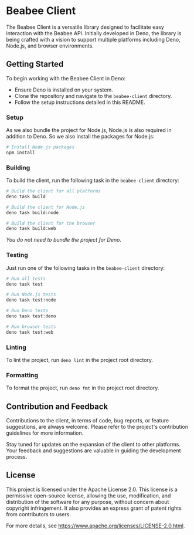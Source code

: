 # Beabee Client

The Beabee Client is a versatile library designed to facilitate easy interaction
with the Beabee API. Initially developed in Deno, the library is being crafted
with a vision to support multiple platforms including Deno, Node.js, and browser
environments.

## Getting Started

To begin working with the Beabee Client in Deno:

- Ensure Deno is installed on your system.
- Clone the repository and navigate to the `beabee-client` directory.
- Follow the setup instructions detailed in this README.

### Setup

As we also bundle the project for Node.js, Node.js is also required in addition
to Deno. So we also install the packages for Node.js:

```bash
# Install Node.js packages
npm install
```

### Building

To build the client, run the following task in the `beabee-client` directory:

```bash
# Build the client for all platforms
deno task build

# Build the client for Node.js
deno task build:node

# Build the client for the browser
deno task build:web
```

_You do not need to bundle the project for Deno._

### Testing

Just run one of the following tasks in the `beabee-client` directory:

```bash
# Run all tests
deno task test

# Run Node.js tests
deno task test:node

# Run Deno tests
deno task test:deno

# Run browser tests
deno task test:web
```

### Linting

To lint the project, run `deno lint` in the project root directory.

### Formatting

To format the project, run `deno fmt` in the project root directory.

## Contribution and Feedback

Contributions to the client, in terms of code, bug reports, or feature
suggestions, are always welcome. Please refer to the project's contribution
guidelines for more information.

Stay tuned for updates on the expansion of the client to other platforms. Your
feedback and suggestions are valuable in guiding the development process.

## License

This project is licensed under the Apache License 2.0. This license is a
permissive open-source license, allowing the use, modification, and distribution
of the software for any purpose, without concern about copyright infringement.
It also provides an express grant of patent rights from contributors to users.

For more details, see https://www.apache.org/licenses/LICENSE-2.0.html.
